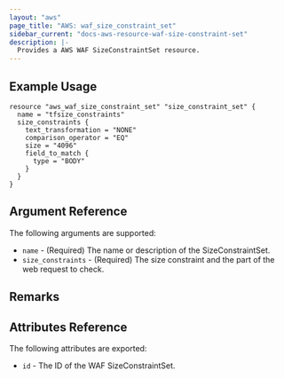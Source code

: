 ```yaml
---
layout: "aws"
page_title: "AWS: waf_size_constraint_set"
sidebar_current: "docs-aws-resource-waf-size-constraint-set"
description: |-
  Provides a AWS WAF SizeConstraintSet resource.
---
```


## Example Usage

```
resource "aws_waf_size_constraint_set" "size_constraint_set" {
  name = "tfsize_constraints"
  size_constraints {
    text_transformation = "NONE"
    comparison_operator = "EQ"
    size = "4096"
    field_to_match {
      type = "BODY"
    }
  }
}
```

## Argument Reference

The following arguments are supported:

* `name` - (Required) The name or description of the SizeConstraintSet.
* `size_constraints` - (Required) The size constraint and the part of the web request to check.

## Remarks

## Attributes Reference

The following attributes are exported:

* `id` - The ID of the WAF SizeConstraintSet.
